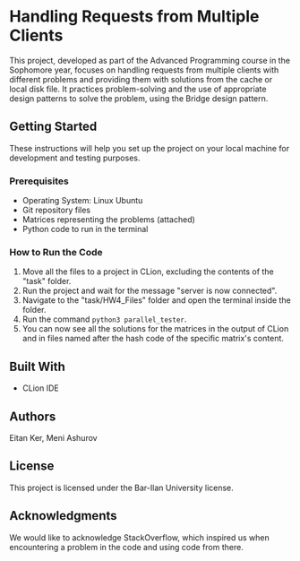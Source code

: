 # Handling Requests from Multiple Clients

This project, developed as part of the Advanced Programming course in the Sophomore year, focuses on handling requests from multiple clients with different problems and providing them with solutions from the cache or local disk file. It practices problem-solving and the use of appropriate design patterns to solve the problem, using the Bridge design pattern.

## Getting Started

These instructions will help you set up the project on your local machine for development and testing purposes.

### Prerequisites

- Operating System: Linux Ubuntu
- Git repository files
- Matrices representing the problems (attached)
- Python code to run in the terminal

### How to Run the Code

1. Move all the files to a project in CLion, excluding the contents of the "task" folder.
2. Run the project and wait for the message "server is now connected".
3. Navigate to the "task/HW4_Files" folder and open the terminal inside the folder.
4. Run the command `python3 parallel_tester`.
5. You can now see all the solutions for the matrices in the output of CLion and in files named after the hash code of the specific matrix's content.

## Built With

- CLion IDE

## Authors

Eitan Ker, Meni Ashurov

## License

This project is licensed under the Bar-Ilan University license.

## Acknowledgments

We would like to acknowledge StackOverflow, which inspired us when encountering a problem in the code and using code from there.
